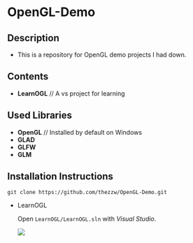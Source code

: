 # __OpenGL-Demo__
## __Description__
* This is a repository for OpenGL demo projects I had down.

## __Contents__
* __LearnOGL__ // A vs project for learning

## __Used Libraries__
* __OpenGL__ // Installed by default on Windows
* __GLAD__
* __GLFW__
* __GLM__

## __Installation Instructions__
```
git clone https://github.com/thezzw/OpenGL-Demo.git
```
* LearnOGL

    Open `LearnOGL/LearnOGL.sln` with _Visual Studio_.

    ![](Assets/001.gif)